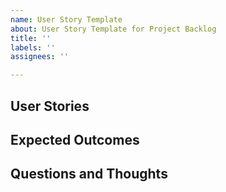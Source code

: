 ```yaml
---
name: User Story Template
about: User Story Template for Project Backlog
title: ''
labels: ''
assignees: ''

---
```


## User Stories

## Expected Outcomes

## Questions and Thoughts
